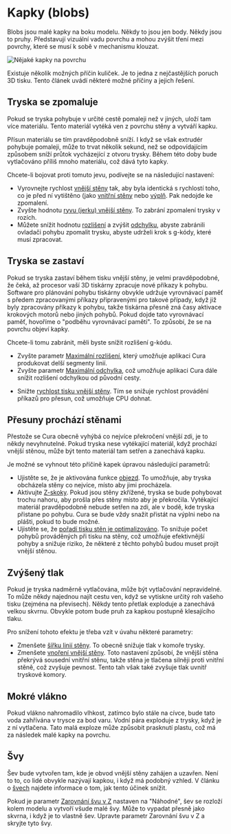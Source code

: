 Kapky (blobs)
====
Blobs jsou malé kapky na boku modelu. Někdy to jsou jen body. Někdy jsou to pruhy. Představují vizuální vadu povrchu a mohou zvýšit tření mezi povrchy, které se musí k sobě v mechanismu klouzat.

![Nějaké kapky na povrchu](../../../articles/images/blobs.jpg)

Existuje několik možných příčin kuliček. Je to jedna z nejčastějších poruch 3D tisku. Tento článek uvádí některé možné příčiny a jejich řešení.

Tryska se zpomaluje
----
Pokud se tryska pohybuje v určité cestě pomaleji než v jiných, uloží tam více materiálu. Tento materiál vytéká ven z povrchu stěny a vytváří kapku.

Přísun materiálu se tím pravděpodobně sníží. I když se však extrudér pohybuje pomaleji, může to trvat několik sekund, než se odpovídajícím způsobem sníží průtok vycházející z otvoru trysky. Během této doby bude vytlačováno příliš mnoho materiálu, což dává tyto kapky.

Chcete-li bojovat proti tomuto jevu, podívejte se na následující nastavení:
* Vyrovnejte rychlost [vnější stěny](../speed/speed_wall_0.md) tak, aby byla identická s rychlostí toho, co je před ní vytištěno (jako [vnitřní stěny](../speed/speed_wall_x.md) nebo [výplň](../speed/speed_infill.md). Pak nedojde ke zpomalení.
* Zvyšte hodnotu [ryvu (jerku) vnější stěny](../speed/jerk_wall_0.md). To zabrání zpomalení trysky v rozích.
* Můžete snížit hodnotu [rozlišení](../meshfix/meshfix_maximum_resolution.md) a zvýšit [odchylku](../meshfix/meshfix_maximum_deviation.md), abyste zabránili ovladači pohybu zpomalit trysku, abyste udrželi krok s g-kódy, které musí zpracovat.
<!--if cura_version<5.0:* Deaktivujte parametr [Kompenzovat překrytí vnější stěny](../shell/travel_compensate_overlapping_walls_0_enabled.md). Tento parametr se používá k vytvoření nových pohybových příkazů s různými rychlostmi posuvu. Deaktivace této funkce snižuje počet příkazů pohybu ve stěně.-->

Tryska se zastaví
----
Pokud se tryska zastaví během tisku vnější stěny, je velmi pravděpodobné, že čeká, až procesor vaší 3D tiskárny zpracuje nové příkazy k pohybu. Software pro plánování pohybu tiskárny obvykle udržuje vyrovnávací paměť s předem zpracovanými příkazy připravenými pro takové případy, když již byly zpracovány příkazy k pohybu, takže tiskárna přesně zná časy aktivace krokových motorů nebo jiných pohybů. Pokud dojde tato vyrovnávací paměť, hovoříme o "podběhu vyrovnávací paměti". To způsobí, že se na povrchu objeví kapky.

Chcete-li tomu zabránit, měli byste snížit rozlišení g-kódu.
* Zvyšte parametr [Maximální rozlišení](../meshfix/meshfix_maximum_resolution.md), který umožňuje aplikaci Cura produkovat delší segmenty linií.
* Zvyšte parametr [Maximální odchylka](../meshfix/meshfix_maximum_deviation.md), což umožňuje aplikaci Cura dále snížit rozlišení odchylkou od původní cesty.
<!--if cura_version<5.0:* Deaktivujte parametr [Kompenzovat překrytí vnější stěny](../shell/travel_compensate_overlapping_walls_0_enabled.md). Pokud se vnější stěna překrývá s ostatními vnějšími stěnami, bylo by to části stěny odlišné šířky linií, ale to vyžaduje další příkaz k pohybu. Chcete-li omezit ovládání pohybu, můžete toto nastavení vypnout. To však může také způsobit nad-extruzi do těchto stěn, což také způsobuje kapky.-->
* Snižte [rychlost tisku vnější stěny](../speed/speed_wall_0.md). Tím se snižuje rychlost provádění příkazů pro přesun, což umožňuje CPU dohnat.

Přesuny prochází stěnami
----
Přestože se Cura obecně vyhýbá co nejvíce překročení vnější zdi, je to někdy nevyhnutelné. Pokud tryska nese vytékající  materiál, když prochází vnější stěnou, může být tento materiál tam setřen a zanechává kapku.

Je možné se vyhnout této příčině kapek úpravou následující parametrů:
* Ujistěte se, že je aktivována funkce [objezd](../travel/retraction_combing.md). To umožňuje, aby tryska obcházela stěny co nejvíce, místo aby jimi procházela.
* Aktivujte [Z-skoky](../travel/retraction_hop_enabled.md). Pokud jsou stěny zkřížené, tryska se bude pohybovat trochu nahoru, aby prošla přes stěny místo aby je překročila. Vytékající materiál pravděpodobně nebude setřen na zdi, ale v bodě, kde tryska přistane po pohybu. Cura se bude vždy snažit přistát na výplni nebo na plášti, pokud to bude možné.
* Ujistěte se, že [pořadí tisku stěn je optimalizováno](../shell/optimize_wall_printing_order.md). To snižuje počet pohybů prováděných při tisku na stěny, což umožňuje efektivnější pohyby a snižuje riziko, že některé z těchto pohybů budou muset projít vnější stěnou.

Zvýšený tlak
----
Pokud je tryska nadměrně vytlačována, může být vytlačování nepravidelné. To může někdy najednou najít cestu ven, když se vytiskne určitý roh vašeho tisku (zejména na převisech). Někdy tento přetlak exploduje a zanechává velkou skvrnu. Obvykle potom bude pruh za kapkou postupně klesajícího tlaku.

Pro snížení tohoto efektu je třeba vzít v úvahu některé parametry:
* Zmenšete [šířku linií stěny](../resolution/wall_line_width.md). To obecně snižuje tlak v komoře trysky.
* Zmenšete [vnoření vnější stěny](../shell/wall_0_inset.md). Toto nastavení způsobí, že vnější stěna překrývá sousední vnitřní stěnu, takže stěna je tlačena silněji proti vnitřní stěně, což zvyšuje pevnost. Tento tah však také zvyšuje tlak uvnitř tryskové komory.

Mokré vlákno
----
Pokud vlákno nahromadilo vlhkost, zatímco bylo stále na cívce, bude tato voda zahřívána v trysce za bod varu. Vodní pára exploduje z trysky, když je z ní vytlačena. Tato malá exploze může způsobit prasknutí plastu, což má za následek malé kapky na povrchu.

Švy
----
Šev bude vytvořen tam, kde je obvod vnější stěny zahájen a uzavřen. Není to to, co lidé obvykle nazývají kapkou, i když má podobný vzhled. V článku o [švech](seam.md) najdete informace o tom, jak tento účinek snížit.

Pokud je parametr [Zarovnání švu v Z](../shell/z_seam_type.md) nastaven na "Náhodné", šev se rozloží kolem modelu a vytvoří všude malé švy. Může to vypadat přesně jako skvrna, i když je to vlastně šev. Upravte parametr Zarovnání švu v Z a skryjte tyto švy.